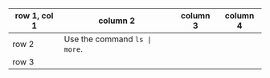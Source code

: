 | row 1, col 1 | column 2                       | column 3 | column 4 |
|--------------|--------------------------------|----------|----------|
| row 2        | Use the command `ls \| more`.  |          |          |
| row 3        |                                |          |          |
